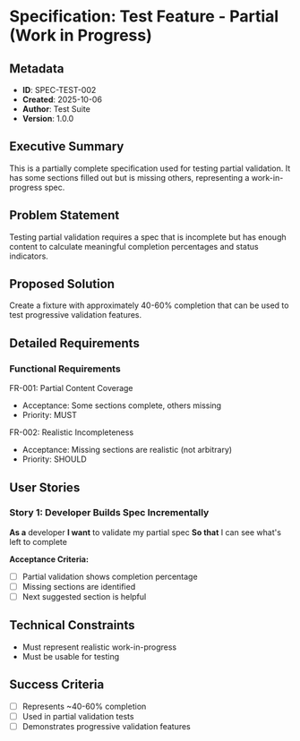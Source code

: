 # Specification: Test Feature - Partial (Work in Progress)

## Metadata
- **ID**: SPEC-TEST-002
- **Created**: 2025-10-06
- **Author**: Test Suite
- **Version**: 1.0.0

## Executive Summary
This is a partially complete specification used for testing partial validation. It has some sections filled out but is missing others, representing a work-in-progress spec.

## Problem Statement
Testing partial validation requires a spec that is incomplete but has enough content to calculate meaningful completion percentages and status indicators.

## Proposed Solution
Create a fixture with approximately 40-60% completion that can be used to test progressive validation features.

## Detailed Requirements

### Functional Requirements

FR-001: Partial Content Coverage
  - Acceptance: Some sections complete, others missing
  - Priority: MUST

FR-002: Realistic Incompleteness
  - Acceptance: Missing sections are realistic (not arbitrary)
  - Priority: SHOULD

## User Stories

### Story 1: Developer Builds Spec Incrementally
**As a** developer
**I want** to validate my partial spec
**So that** I can see what's left to complete

**Acceptance Criteria:**
- [ ] Partial validation shows completion percentage
- [ ] Missing sections are identified
- [ ] Next suggested section is helpful

## Technical Constraints
- Must represent realistic work-in-progress
- Must be usable for testing

## Success Criteria
- [ ] Represents ~40-60% completion
- [ ] Used in partial validation tests
- [ ] Demonstrates progressive validation features
